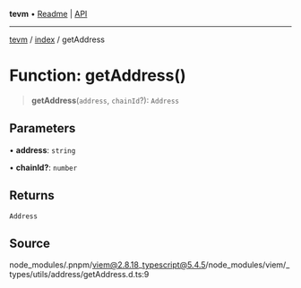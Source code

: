 **tevm** • [Readme](../../README.md) \| [API](../../modules.md)

***

[tevm](../../README.md) / [index](../README.md) / getAddress

# Function: getAddress()

> **getAddress**(`address`, `chainId`?): `Address`

## Parameters

• **address**: `string`

• **chainId?**: `number`

## Returns

`Address`

## Source

node\_modules/.pnpm/viem@2.8.18\_typescript@5.4.5/node\_modules/viem/\_types/utils/address/getAddress.d.ts:9
